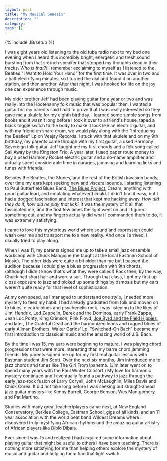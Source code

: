 ```yaml
---
layout: post
title: "My Musical Genesis"
description: ""
category: 
tags: []
---
```

{% include JB/setup %}

I was eight years old listening to the old tube radio next to my bed one evening when I heard this incredibly bright, energetic and fresh sound bursting from that six inch speaker that stopped my thoughts dead in their tracks. _Who is that?!_ I remember exclaiming to myself as I listened to the Beatles "I Want to Hold Your Hand" for the first time. It was over in two and a half electrifying minutes, so I turned the dial and found it on another station, and then another. After that night, I was hooked for life on the joy one can experience through music.

My older brother Jeff had been playing guitar for a year or two and was really into the Hootenanny folk music that was popular then. I wanted a guitar but my parents said I had to prove that I was really interested so they gave me a ukulele for my eighth birthday. I learned some simple songs from books and it wasn't long before I took it over to a friend's house, taped a black toggle switch to the body to make it look like an electric guitar, and with my friend on snare drum, we would play along with the "Introducing the Beatles" Lp on Veejay Records. I stuck with that ukulele and on my 9th birthday, my parents came through with my first guitar, a used Harmony Sovereign folk guitar. Jeff taught me my first chords and a folk song called Sail Away by the Kingston Trio. A year later, I used paper route money to buy a used Harmony Rocket electric guitar and a no-name amplifier and actually spent considerable time in garages, jamming and learning licks and tunes with friends.

Besides the Beatles, the Stones, and the rest of the British Invasion bands, over time my ears kept seeking new and visceral sounds. I starting listening to Paul Butterfield Blues Band, [The Blues Project](http://en.wikipedia.org/wiki/Blues_Project), Cream, anything with good guitar lead, and emulating whatever I could. I didn't find it easy, but I had a dogged fascination and interest that kept me hacking away. _How did they do it, how did he play that lick?_ It was the mystery of it all that fascinated me, and the first few times the light went on and I figured something out, and my fingers actually did what I commanded them to do, it was extremely satisfying.

I came to love this mysterious world where sound and expression could wash over me and transport me to a new reality. And once I arrived, I usually tried to play along.

When I was 11, my parents signed me up to take a small jazz ensemble workshop with Chuck Mangione (he taught at the local Eastman School of Music). The other kids were quite a bit older than me but I passed the audition because I could play a blues progression with 9th chords, (although I didn't know that's what they were called!) Back then, by the way, Chuck had short hair and wore a suit. Through that class, I got my first up-close exposure to jazz and picked up some things by osmosis but my ears weren't quite ready for that level of sophistication.

At my own speed, as I managed to understand one style, I needed more mystery to feed my habit. I had already graduated from folk and moved on to blues, electric blues and psychedelic rock. I was listening to the likes of Jimi Hendrix, Led Zeppelin, Derek and the Dominos, early Frank Zappa, Jean Luc Ponty, King Crimson, Pink Floyd, 
[Joe Byrd and the Field Hippies](http://en.wikipedia.org/wiki/The_American_Metaphysical_Circus/), and later, The Grateful Dead and the harmonized leads and rugged blues of early Allman Brothers. Walter Carlos' Lp, "Switched-On Bach" became my first introduction to classical music and the amazing world of J.S. Bach.

By the time I was 15, my ears were beginning to mature. I was playing chord progressions that were more interesting than my barre chord jamming friends. My parents signed me up for my first real guitar lessons with Eastman student Jim Scott. Over the next six months, Jim introduced me to jazz chords and tunes like The Girl From Ipanema. (Jim later went on to spend many years with the Paul Winter Consort.) My love for harmonic mystery continued and I eventually found a pathway to jazz through the early jazz-rock fusion of Larry Coryell, John McLaughlin, Miles Davis and Chick Corea. It did not take long before I was seeking out straight-ahead jazz guitar masters like Kenny Burrell, George Benson, Wes Montgomery and Pat Martino.

Studies with many great teacher/players came next, at New England Conservatory, Berklee College, Eastman School, gigs of all kinds, and an 11 year association with the world beat band Wildest Dreams where I discovered truly mystifying African rhythms and the amazing guitar artistry of African players like Diblo Dibala.

Ever since I was 15 and realized I had acquired some information about playing guitar that might be useful to others I have been teaching. There is nothing more satisfying for me than helping others explore the mystery of music and guitar and helping them find that light switch.


